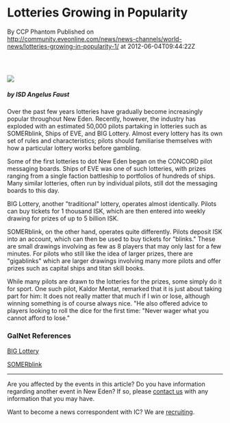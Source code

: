 # Lotteries Growing in Popularity
By CCP Phantom
Published on http://community.eveonline.com/news/news-channels/world-news/lotteries-growing-in-popularity-1/ at 2012-06-04T09:44:22Z

### &nbsp;

 ![](http://web.ccpgamescdn.com/newssystem/media/62830/1/ISD_Correspondents.png)

##### by ISD Angelus Faust 

Over the past few years lotteries have gradually become increasingly popular throughout New Eden. Recently, however, the industry has exploded with an estimated 50,000 pilots partaking in lotteries such as SOMERblink, Ships of EVE, and BIG Lottery. Almost every lottery has its own set of rules and characteristics; pilots should familiarise themselves with how a particular lottery works before gambling.

Some of the first lotteries to dot New Eden began on the CONCORD pilot messaging boards. Ships of EVE was one of such lotteries, with prizes ranging from a single faction battleship to portfolios of hundreds of ships. Many similar lotteries, often run by individual pilots, still dot the messaging boards to this day.

BIG Lottery, another "traditional" lottery, operates almost identically. Pilots can buy tickets for 1 thousand ISK, which are then entered into weekly drawing for prizes of up to 5 billion ISK.

SOMERblink, on the other hand, operates quite differently. Pilots deposit ISK into an account, which can then be used to buy tickets for "blinks." These are small drawings involving as few as 8 players that may only last for a few minutes. For pilots who still like the idea of larger prizes, there are "gigablinks" which are larger drawings involving many more pilots and offer prizes such as capital ships and titan skill books.

While many pilots are drawn to the lotteries for the prizes, some simply do it for sport. One such pilot, Kaldor Mentat, remarked that it is just about taking part for him: It does not really matter that much if I win or lose, although winning something is of course always nice. "He also offered advice to players looking to roll the dice for the first time: "Never wager what you cannot afford to lose."

### GalNet References

[BIG Lottery](http://biglottery.big-eve.com/BIG%20Lottery)

[SOMERblink](http://cogdev.net/blink/)

* * *

Are you affected by the events in this article? Do you have information regarding another event in New Eden? If so, please [contact us](http://www.eveonline.com/news.asp?a=submitrp) with any information that you may have.  
  
 Want to become a news correspondent with IC? We are [recruiting](http://www.eveonline.com/isd.asp).

